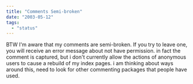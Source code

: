 ```yaml
---
title: "Comments Semi-broken"
date: "2003-05-12"
tags: 
  - "status"
---
```


BTW I'm aware that my comments are semi-broken. If you try to leave one, you will receive an error message about not have permission. in fact the comment is captured, but i don't currently allow the actions of anonymous users to cause a rebuild of my index pages. i am thinking about ways around this, need to look for other commenting packages that people have used.
